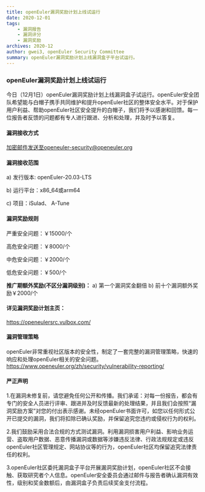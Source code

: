 ```yaml
---
title: openEuler漏洞奖励计划上线试运行
date: 2020-12-01
tags:
    - 漏洞报告
    - 漏洞评分
    - 漏洞奖励
archives: 2020-12
author: gwei3, openEuler Security Committee
summary: openEuler漏洞奖励计划上线漏洞盒子平台试运行。
---
```


### openEuler漏洞奖励计划上线试运行
今日（12月1日）openEuler漏洞奖励计划上线漏洞盒子试运行。openEuler安全团队希望能与白帽子携手共同维护和提升openEuler社区的整体安全水平。对于保护用户利益、帮助openEuler社区安全提升的白帽子，我们将予以感谢和回馈。每一位报告者反馈的问题都有专人进行跟进、分析和处理，并及时予以答复。

#### 漏洞接收方式
加密邮件发送至openeuler-security@openeuler.org

#### 漏洞接收范围
a) 发行版本: openEuler-20.03-LTS

b) 运行平台：x86_64或arm64

c) 项目：iSulad、 A-Tune

#### 漏洞奖励规则
严重安全问题：￥15000/个

高危安全问题：￥8000/个

中危安全问题：￥2000/个

低危安全问题：￥500/个

**推广期额外奖励(不区分漏洞级别)：**
a) 第一个漏洞奖金翻倍
b) 前十个漏洞额外奖励￥2000/个

#### 详见漏洞奖励计划主页：
https://openeulersrc.vulbox.com/

#### 漏洞管理策略
openEuler非常重视社区版本的安全性，制定了一套完整的漏洞管理策略，快速的响应和处理openEuler相关的安全问题。
https://www.openeuler.org/zh/security/vulnerability-reporting/

#### 严正声明
1.在漏洞未修复前，请您避免任何公开和传播。我们承诺：对每一份报告，都会有专门的安全人员进行评审、跟进并及时反馈最新的处理结果，并且我们会按照“漏洞奖励方案”对您的付出表示感谢。未经openEuler书面许可，如您以任何形式公开已提交的漏洞，我们将扣除已确认奖励，并保留追究您违约或侵权行为的权利。

2.我们鼓励采用合法合规的方式测试漏洞。利用漏洞损害用户利益、影响业务运营、盗取用户数据、恶意传播漏洞或数据等涉嫌违反法律、行政法规规定或违反openEuler社区管理规定、网站协议等的行为，openEuler社区均保留追究法律责任的权利。

3.openEuler社区委托漏洞盒子平台开展漏洞奖励计划，openEuler社区不会接触、获取研究者个人信息。openEuler安全委员会通过邮件与报告者确认漏洞有效性，级别和奖金数额后，由漏洞盒子负责后续奖金支付流程。
